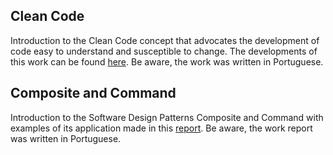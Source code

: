 ## Clean Code

Introduction to the Clean Code concept that advocates the development of code easy to understand and susceptible to change. The developments of this work can be found [here](./Clean-Code). Be aware, the work was written in Portuguese.

## Composite and Command

Introduction to the Software Design Patterns Composite and Command with examples of its application made in this [report](./Composite-Command/Composite_Command.pdf). Be aware, the work report was written in Portuguese.
